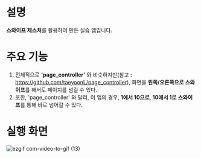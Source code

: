 # 설명
**스와이프 제스처**를 활용하여 만든 실습 앱입니다.

# 주요 기능
1. 전체적으로 **'page_controller'** 와 비슷하지만(참고 : https://github.com/taeyoonL/page_controller), 화면을 **왼쪽/오른쪽으로 스와이프**를 해서도 페이지를 넘길 수 있다.
2. 또한, 'page_controller' 와 달리, 이 앱의 경우, **1에서 10으로**, **10에서 1로** **스와이프**를 통해 바로 넘어갈 수 있다.

# 실행 화면

![ezgif com-video-to-gif (13)](https://github.com/taeyoonL/swipe/assets/132141316/ba136b7d-4349-4d51-9bfe-52597022eb3d)
